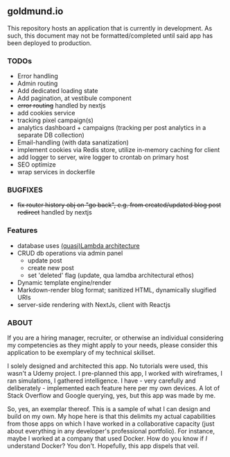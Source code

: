 ## goldmund.io
This repository hosts an application that is currently in development. As such, this document may not be formatted/completed until said
app has been deployed to production.

### TODOs
 - Error handling 
 - Admin routing
 - Add dedicated loading state
 - Add pagination, at vestibule component
 - ~~error routing~~ handled by nextjs
 - add cookies service
 - tracking pixel campaign(s)
 - analytics dashboard + campaigns (tracking per post analytics in a separate DB collection)
 - Email-handling (with data sanatization)
 - implement cookies via Redis store, utilize in-memory caching for client
 - add logger to server, wire logger to crontab on primary host
 - SEO optimize
 - wrap services in dockerfile


### BUGFIXES
  - ~~fix router history obj on "go back", e.g. from created/updated blog post redirect~~ handled by nextjs

### Features
  - database uses [(quasi)Lambda architecture](https://en.wikipedia.org/wiki/Lambda_architecture)
  - CRUD db operations via admin panel
    * update post
    * create new post
    * set 'deleted' flag (update, qua lamdba architectural ethos)
  - Dynamic template engine/render
  - Markdown-render blog format; sanitized HTML, dynamically slugified URIs
  - server-side rendering with NextJs, client with Reactjs


 
### ABOUT

If you are a hiring manager, recruiter, or otherwise an individual considering my competencies as they might apply
to your needs, please consider this application to be exemplary of my technical skillset.

I solely designed and architected this app. No tutorials were used, this wasn't a Udemy project. I pre-planned this app, I worked with wireframes, I ran simulations, I gathered intelligence. I have - very carefully and deliberately - implemented each feature here per my own devices. A lot of Stack Overflow and Google querying, yes, but this app was made by me.

So, yes, an exemplar thereof. This is a sample of what I can design and build on my own. My hope here is that this delimits my actual capabilities from those apps on which I have worked in a collaborative capacity (just about everything in any developer's professional portfolio). For instance, maybe I worked at a company that used Docker. How do you know if *I* understand Docker? You don't. Hopefully, this app dispels that veil.

